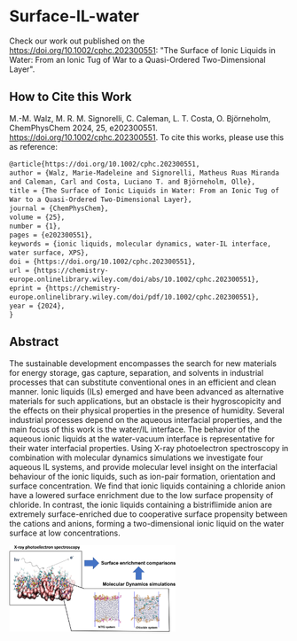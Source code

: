 # Surface-IL-water

Check our work out published on the  https://doi.org/10.1002/cphc.202300551: "The Surface of Ionic Liquids in Water: From an Ionic Tug of War to a Quasi-Ordered Two-Dimensional Layer".

## How to Cite this Work

M.-M. Walz, M. R. M. Signorelli, C. Caleman, L. T. Costa, O. Björneholm, ChemPhysChem 2024, 25, e202300551. https://doi.org/10.1002/cphc.202300551.
To cite this works, please use this as reference:

```
@article{https://doi.org/10.1002/cphc.202300551,
author = {Walz, Marie-Madeleine and Signorelli, Matheus Ruas Miranda and Caleman, Carl and Costa, Luciano T. and Björneholm, Olle},
title = {The Surface of Ionic Liquids in Water: From an Ionic Tug of War to a Quasi-Ordered Two-Dimensional Layer},
journal = {ChemPhysChem},
volume = {25},
number = {1},
pages = {e202300551},
keywords = {ionic liquids, molecular dynamics, water-IL interface, water surface, XPS},
doi = {https://doi.org/10.1002/cphc.202300551},
url = {https://chemistry-europe.onlinelibrary.wiley.com/doi/abs/10.1002/cphc.202300551},
eprint = {https://chemistry-europe.onlinelibrary.wiley.com/doi/pdf/10.1002/cphc.202300551},
year = {2024},
}
```

## Abstract

The sustainable development encompasses the search for new materials for energy storage,
gas capture, separation, and solvents in industrial processes that can substitute conventional
ones in an efficient and clean manner. Ionic liquids (ILs) emerged and have been advanced as
alternative materials for such applications, but an obstacle is their hygroscopicity and the 
effects on their physical properties in the presence of humidity. Several industrial processes
depend on the aqueous interfacial properties, and the main focus of this work is the water/IL interface.
The behavior of the aqueous ionic liquids at the water-vacuum interface is representative for
their water interfacial properties. Using X-ray photoelectron spectroscopy in combination with 
molecular dynamics simulations we investigate four aqueous IL systems, and provide molecular level
insight on the interfacial behaviour of the ionic liquids, such as ion-pair formation, orientation
and surface concentration. We find that ionic liquids containing a chloride anion have a lowered 
surface enrichment due to the low surface propensity of chloride. In contrast, the ionic liquids 
containing a bistriflimide anion are extremely surface-enriched due to cooperative surface propensity 
between the cations and anions, forming a two-dimensional ionic liquid on the water surface at low concentrations.

<img
  src="./TOC.jpg"
  alt="Alt text"
  title="Graphical abstract"
  style="display: inline-block; margin: 1.5 auto; max-width: 300px">

